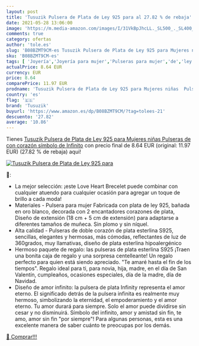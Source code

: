 ```yaml
---
layout: post
title: 'Tusuzik Pulsera de Plata de Ley 925 para al 27.82 % de rebaja'
date: 2021-05-28 13:06:00
image: 'https://m.media-amazon.com/images/I/31VkBpJhcLL._SL500_._SL400_.jpg'
comments: true
category: ofertas
author: 'tole.es'
slug: 'B08BZMT9CM-es Tusuzik Pulsera de Plata de Ley 925 para Mujeres niñas...'
sku: 'B08BZMT9CM-es'
tags: [ 'Joyería','Joyería para mujer','Pulseras para mujer','de','ley','plata','tusuzik', ]
actualPrice: 8.64 EUR
currency: EUR
price: 8.64
comparePrice: 11.97 EUR
prodname: 'Tusuzik Pulsera de Plata de Ley 925 para Mujeres niñas  Pulseras de con corazón símbolo de Infinito'
country: 'es'
flag: '🇪🇸'
brand: 'Tusuzik'
buyurl: 'https://www.amazon.es/dp/B08BZMT9CM/?tag=tolees-21'
descuento: '27.82'
average: '10.86'
---
```


Tienes [Tusuzik Pulsera de Plata de Ley 925 para Mujeres niñas  Pulseras de con corazón símbolo de Infinito](https://www.amazon.es/dp/B08BZMT9CM/?tag=tolees-21) con precio final de  8.64 EUR (original: 11.97 EUR) (27.82 %  de rebaja) aqui!

[![Tusuzik Pulsera de Plata de Ley 925 para](https://m.media-amazon.com/images/I/31VkBpJhcLL._SL500_._SL400_.jpg)](https://www.amazon.es/dp/B08BZMT9CM/?tag=tolees-21)

🔎:

- La mejor selección: ¡este Love Heart Brecelet puede combinar con cualquier atuendo para cualquier ocasión para agregar un toque de brillo a cada moda!
- Materiales - Pulsera para mujer Fabricada con plata de ley 925, bañada en oro blanco, decorada con 2 encantadores corazones de plata, Diseño de extensión (18 cm + 5 cm de extensión) para adaptarse a diferentes tamaños de muñeca. Sin plomo y sin níquel.
- Alta calidad - Pulseras de doble corazón de plata esterlina S925, sencillas, elegantes y hermosas, más cómodas, reflectantes de luz de 360 ​​grados, muy llamativas, diseño de plata esterlina hipoalergénico
- Hermoso paquete de regalo: las pulseras de plata esterlina S925 ¡Traen una bonita caja de regalo y una sorpresa centelleante! Un regalo perfecto para quien está siendo apreciado. "Te amaré hasta el fin de los tiempos". Regalo ideal para ti, para novia, hija, madre, en el día de San Valentín, cumpleaños, ocasiones especiales, día de la madre, día de Navidad.
- Diseño de amor infinito: la pulsera de plata Infinity representa el amor eterno. El significado detrás de la pulsera infinita es realmente muy hermoso, simbolizando la eternidad, el empoderamiento y el amor eterno. Tu amor durará para siempre. Solo el amor puede dividirse sin cesar y no disminuirá. Símbolo del infinito, amor y amistad sin fin, te amo, amor sin fin "por siempre"! Para algunas personas, esta es una excelente manera de saber cuánto te preocupas por los demás.

[🛒 Comprar!!!](https://www.amazon.es/dp/B08BZMT9CM/?tag=tolees-21)
